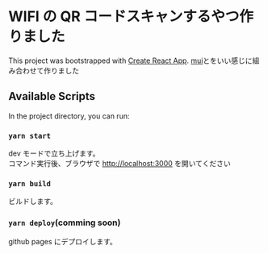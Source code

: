 # WIFI の QR コードスキャンするやつ作りました

This project was bootstrapped with [Create React App](https://github.com/facebook/create-react-app).
[mui](https://mui.com/)と[](https://www.npmjs.com/package/wifi-qr-code-generator)をいい感じに組み合わせて作りました

## Available Scripts

In the project directory, you can run:

### `yarn start`

dev モードで立ち上げます。\
コマンド実行後、ブラウザで [http://localhost:3000](http://localhost:3000) を開いてください

### `yarn build`

ビルドします。

### `yarn deploy`(comming soon)

github pages にデプロイします。
